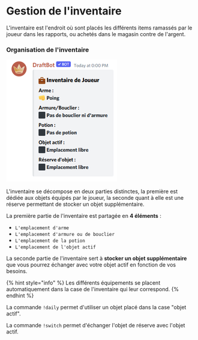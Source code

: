 # Gestion de l'inventaire

L'inventaire est l'endroit où sont placés les différents items ramassés par le joueur dans les rapports, ou achetés dans le magasin contre de l'argent.

### Organisation de l'inventaire 

![l&apos;inventaire d&apos;un joueur qui vient de commencer l&apos;aventure](../.gitbook/assets/image%20%2854%29.png)

L'inventaire se décompose en deux parties distinctes, la première est dédiée aux objets équipés par le joueur, la seconde quant à elle est une réserve permettant de stocker un objet supplémentaire.

La première partie de l'inventaire est partagée en **4 éléments** :

* `L'emplacement d'arme`
* `L'emplacement d'armure ou de bouclier`
* `L'emplacement de la potion`
* `L'emplacement de l'objet actif`

La seconde partie de l'inventaire sert à **stocker un objet supplémentaire** que vous pourrez échanger avec votre objet actif en fonction de vos besoins. 

{% hint style="info" %}
Les différents équipements se placent automatiquement dans la case de l'inventaire qui leur correspond.
{% endhint %}

La commande `!daily` permet d'utiliser un objet placé dans la case "objet actif". 

La commande `!switch` permet d'échanger l'objet de réserve avec l'objet actif.

